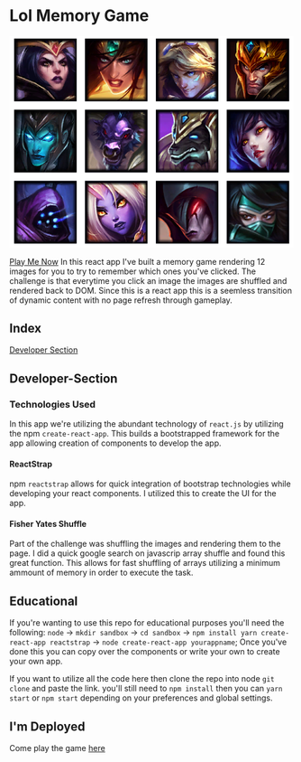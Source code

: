 # Lol Memory Game
![image](./images/example.PNG)

[Play Me Now](https://lol-memory-challenge.herokuapp.com/)
In this react app I've built a memory game rendering 12 images for you to try to remember which ones you've clicked.
The challenge is that everytime you click an image the images are shuffled and rendered back to DOM.
Since this is a react app this is a seemless transition of dynamic content with no page refresh through gameplay.

## Index
[Developer Section](#Developer-Section)

## Developer-Section

### Technologies Used

In this app we're utilizing the abundant technology of `react.js` by utilizing the npm `create-react-app`.
This builds a bootstrapped framework for the app allowing creation of components to develop the app.

#### ReactStrap

npm `reactstrap` allows for quick integration of bootstrap technologies while developing your react components.
I utilized this to create the UI for the app.

#### Fisher Yates Shuffle

Part of the challenge was shuffling the images and rendering them to the page.
I did a quick google search on javascrip array shuffle and found this great function.
This allows for fast shuffling of arrays utilizing a minimum ammount of memory in order to execute the task. 

## Educational

If you're wanting to use this repo for educational purposes you'll need the following:
`node` -> `mkdir sandbox` -> `cd sandbox` -> `npm install yarn create-react-app reactstrap` -> `node create-react-app yourappname`;
Once you've done this you can copy over the components or write your own to create your own app.

If you want to utilize all the code here then clone the repo into node `git clone` and paste the link.
you'll still need to `npm install` then you can `yarn start` or `npm start` depending on your preferences and global settings. 

## I'm Deployed

Come play the game [here](https://lol-memory-challenge.herokuapp.com/)
